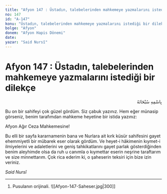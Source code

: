 ```yaml
---
title: "Afyon 147 : Üstadın, talebelerinden mahkemeye yazmalarını istediği bir dilekçe"
no: 147
id: "A-147"
konu: "Üstadın, talebelerinden mahkemeye yazmalarını istediği bir dilekçe"
bolge: "Afyon"
donem: "Afyon Hapis Dönemi"
date: 
yazar: "Said Nursî"
---
```


# Afyon 147 : Üstadın, talebelerinden mahkemeye yazmalarını istediği bir dilekçe

<p class="arabic" dir="rtl" title="Meal: “Her türlü noksan sıfatlardan yüce olan Allah’ın adıyla.”">بِاسْمِهِ سُبْحَانَهُ</p>

Bu on bir sahifeyi çok güzel gördüm. Siz çabuk yazınız. Hem eğer münasip görseniz, benim tarafımdan mahkeme heyetine bir istida yazınız:

Afyon Ağır Ceza Mahkemesine!

Bu elli bir sayfa kararnamenin bana ve Nurlara ait kırk küsür sahifesini gayet ehemmiyetli bir mübarek eser olarak gördüm. Ve heyet-i hâkimenin kıymet-i ilmiyelerini ve adaletlerini ve geniş tahkikatlarını gayet parlak gösterdiğinden benim aleyhimde olsa da ruh u canımla o kıymettar eserin neşrine taraftarım ve size minnettarım. Çok rica ederim ki, o şaheserin teksiri için bize izin veriniz.

*Said Nursî*

***

1. Pusulanın orijinali.
![[Afyon-147-Saheser.jpg|300]]

